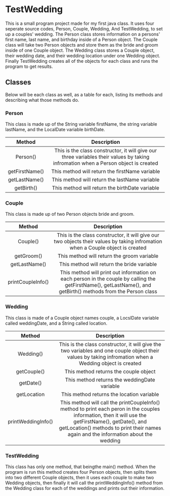 # TestWedding
This is a small program project made for my first java class. It uses four seperate source codes, Person, Couple, Wedding, And TestWedding, to set up a couples' wedding. The Person class stores information on a persons' first name, last name, and birthday inside of a Person object. The Couple class will take two Person objects and store them as the bride and groom inside of one Couple object. The Wedding class stores a Couple object, their wedding date, and their wedding location under one Wedding object. Finally TestWedding creates all of the objects for each class and runs the program to get results.

## Classes
Below will be each class as well, as a table for each, listing its methods and describing what those methods do.

### Person
This class is made up of the String variable firstName, the string variable lastName, and the LocalDate variable birthDate.


| Method | Description |
|:---:|:---:|
| Person() | This is the class constructor, it will give our three variables their values by taking infromation when a Person object is created |
| getFirstName() | This method will return the firstName variable |
| getLastName() | This method will return the lastName variable |
| getBirth() | This method will return the birthDate variable |

### Couple
This class is made up of two Person objects bride and groom.

| Method | Description |
|:---:|:---:|
| Couple() | This is the class constructor, it will give our two objects their values by taking infromation when a Couple object is created |
| getGroom() | This method will return the groom variable |
| getLastName() | This method will return the bride variable |
| printCoupleInfo() | This method will print out information on each person in the couple by calling the getFirstName(), getLastName(), and getBirth() methods from the Person class|

### Wedding
This class is made of a Couple object names couple, a LocslDate variable called weddingDate, and a String called location.

| Method | Description |
|:---:|:---:|
| Wedding() | This is the class constructor, it will give the two variables and one couple object their values by taking infromation when a Wedding object is created |
| getCouple() | This method returns the couple object |
| getDate() | This method returns the weddingDate variable |
| getLocation | This method returns the location variable |
| printWeddingInfo() | This method will call the printCoupleInfo() method to print each peron in the couples information, then it will use the getFirstName(), getDate(), and getLocation() methods to print their names again and the information about the wedding|

### TestWedding
This class has only one method, that beingthe main() method. When the program is run this method creates four Person objects, then splits them into two different Couple objects, then it uses each couple to make two Wedding objects, then finally it will call the printWeddingInfo() method from the Wedding class for each of the weddings and prints out their information.
